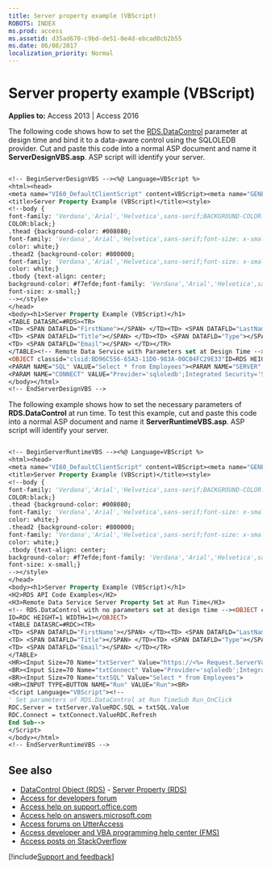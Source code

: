```yaml
---
title: Server property example (VBScript)
ROBOTS: INDEX
ms.prod: access
ms.assetid: d35ad670-c9bd-de51-0e4d-ebcad0cb2b55
ms.date: 06/08/2017
localization_priority: Normal
---
```



# Server property example (VBScript)

**Applies to:** Access 2013 | Access 2016

The following code shows how to set the [RDS.DataControl](https://msdn.microsoft.com/library/ac430669-7628-696c-c036-b5d35405d788%28Office.15%29.aspx) parameter at design time and bind it to a data-aware control using the SQLOLEDB provider. Cut and paste this code into a normal ASP document and name it **ServerDesignVBS.asp**. ASP script will identify your server.

```vb

<!-- BeginServerDesignVBS --><%@ Language=VBScript %>
<html><head>
<meta name="VI60_DefaultClientScript" content=VBScript><meta name="GENERATOR" content="Microsoft Visual Studio 6.0">
<title>Server Property Example (VBScript)</title><style>
<!--body {
font-family: 'Verdana','Arial','Helvetica',sans-serif;BACKGROUND-COLOR:white;
COLOR:black;}
.thead {background-color: #008080;
font-family: 'Verdana','Arial','Helvetica',sans-serif;font-size: x-small;
color: white;}
.thead2 {background-color: #800000;
font-family: 'Verdana','Arial','Helvetica',sans-serif;font-size: x-small;
color: white;}
.tbody {text-align: center;
background-color: #f7efde;font-family: 'Verdana','Arial','Helvetica',sans-serif;
font-size: x-small;}
--></style>
</head> 
<body><h1>Server Property Example (VBScript)</h1> 
<TABLE DATASRC=#RDS><TR>
<TD> <SPAN DATAFLD="FirstName"></SPAN> </TD><TD> <SPAN DATAFLD="LastName"></SPAN> </TD>
<TD> <SPAN DATAFLD="Title"></SPAN> </TD><TD> <SPAN DATAFLD="Type"></SPAN> </TD>
<TD> <SPAN DATAFLD="Email"></SPAN> </TD></TR>
</TABLE><!-- Remote Data Service with Parameters set at Design Time -->
<OBJECT classid="clsid:BD96C556-65A3-11D0-983A-00C04FC29E33"ID=RDS HEIGHT=1 WIDTH=1>
<PARAM NAME="SQL" VALUE="Select * from Employees"><PARAM NAME="SERVER" VALUE="https://<%=Request.ServerVariables("SERVER_NAME")%>">
<PARAM NAME="CONNECT" VALUE="Provider='sqloledb';Integrated Security='SSPI';Initial Catalog='Northwind'"></OBJECT> 
</body></html>
<!-- EndServerDesignVBS -->
```

The following example shows how to set the necessary parameters of **RDS.DataControl** at run time. To test this example, cut and paste this code into a normal ASP document and name it **ServerRuntimeVBS.asp**. ASP script will identify your server.



```vb

<!-- BeginServerRuntimeVBS --><%@ Language=VBScript %>
<html><head>
<meta name="VI60_DefaultClientScript" content=VBScript><meta name="GENERATOR" content="Microsoft Visual Studio 6.0">
<title>Server Property Example (VBScript)</title><style>
<!--body {
font-family: 'Verdana','Arial','Helvetica',sans-serif;BACKGROUND-COLOR:white;
COLOR:black;}
.thead {background-color: #008080;
font-family: 'Verdana','Arial','Helvetica',sans-serif;font-size: x-small;
color: white;}
.thead2 {background-color: #800000;
font-family: 'Verdana','Arial','Helvetica',sans-serif;font-size: x-small;
color: white;}
.tbody {text-align: center;
background-color: #f7efde;font-family: 'Verdana','Arial','Helvetica',sans-serif;
font-size: x-small;}
--></style>
</head> 
<body><h1>Server Property Example (VBScript)</h1> 
<H2>RDS API Code Examples</H2> 
<H3>Remote Data Service Server Property Set at Run Time</H3> 
<!-- RDS.DataControl with no parameters set at design time --><OBJECT classid="clsid:BD96C556-65A3-11D0-983A-00C04FC29E33"
ID=RDC HEIGHT=1 WIDTH=1></OBJECT> 
<TABLE DATASRC=#RDC><TR>
<TD> <SPAN DATAFLD="FirstName"></SPAN> </TD><TD> <SPAN DATAFLD="LastName"></SPAN> </TD>
<TD> <SPAN DATAFLD="Title"></SPAN> </TD><TD> <SPAN DATAFLD="Type"></SPAN> </TD>
<TD> <SPAN DATAFLD="Email"></SPAN> </TD></TR>
</TABLE> 
<HR><Input Size=70 Name="txtServer" Value="https://<%= Request.ServerVariables("SERVER_NAME")%>">
<BR><Input Size=70 Name="txtConnect" Value="Provider='sqloledb';Integrated Security='SSPI';Initial Catalog='Northwind'">
<BR><Input Size=70 Name="txtSQL" Value="Select * from Employees">
<HR><INPUT TYPE=BUTTON NAME="Run" VALUE="Run"><BR> 
<Script Language="VBScript"><!--
' Set parameters of RDS.DataControl at Run TimeSub Run_OnClick
RDC.Server = txtServer.ValueRDC.SQL = txtSQL.Value
RDC.Connect = txtConnect.ValueRDC.Refresh
End Sub-->
</Script> 
</body></html>
<!-- EndServerRuntimeVBS -->
```



## See also

- [DataControl Object (RDS)](https://msdn.microsoft.com/library/ac430669-7628-696c-c036-b5d35405d788%28Office.15%29.aspx) - [Server Property (RDS)](https://msdn.microsoft.com/library/17519dbe-a43a-1d0d-22c1-dc0def2f63ab%28Office.15%29.aspx)
- [Access for developers forum](https://social.msdn.microsoft.com/Forums/office/home?forum=accessdev)
- [Access help on support.office.com](https://support.office.com/search/results?query=Access)
- [Access help on answers.microsoft.com](https://answers.microsoft.com/)
- [Access forums on UtterAccess](https://www.utteraccess.com/forum/index.php?act=idx)
- [Access developer and VBA programming help center (FMS)](https://www.fmsinc.com/MicrosoftAccess/developer/)
- [Access posts on StackOverflow](https://stackoverflow.com/questions/tagged/ms-access)

[!include[Support and feedback](~/includes/feedback-boilerplate.md)]